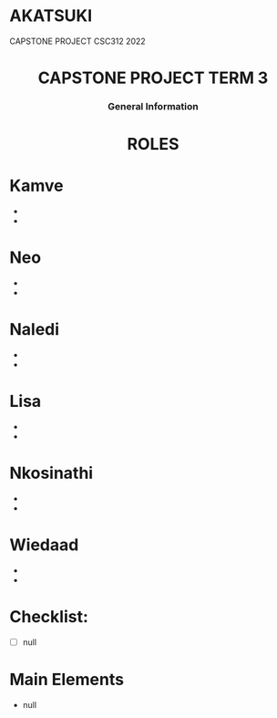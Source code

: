 # AKATSUKI
CAPSTONE PROJECT CSC312 2022
<h1 align="center"> CAPSTONE PROJECT TERM 3 </h1>
<h3 align="center">General Information</h3>

<h1 align="center"> ROLES </h1>

# Kamve
-
-
# Neo
-
-
# Naledi
-
-
# Lisa
-
-
# Nkosinathi
-
-
# Wiedaad
-
-
# Checklist:
- [ ] null

# Main Elements
- null 





